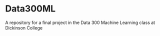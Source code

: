 # Data300ML
A repository for a final project in the Data 300 Machine Learning class at Dickinson College
